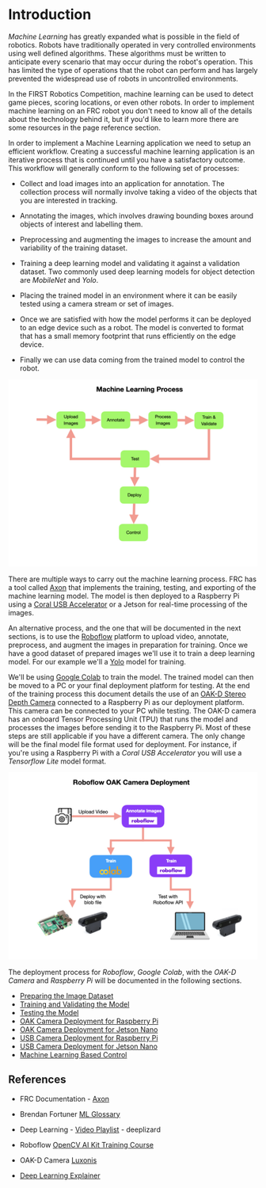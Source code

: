 # Introduction
*Machine Learning* has greatly expanded what is possible in the field of robotics. Robots have traditionally operated in very controlled environments using well defined algorithms.  These algorithms must be written to anticipate every scenario that may occur during the robot's operation. This has limited the type of operations that the robot can perform and has largely prevented the widespread use of robots in uncontrolled environments. 

In the FIRST Robotics Competition, machine learning can be used to detect game pieces, scoring locations, or even other robots.  In order to implement machine learning on an FRC robot you don't need to know all of the details about the technology behind it, but if you'd like to learn more there are some resources in the page reference section. 

In order to implement a Machine Learning application we need to setup an efficient workflow. Creating a successful machine learning application is an iterative process that is continued until you have a satisfactory outcome.  This workflow will generally conform to the following set of processes:

- Collect and load images into an application for annotation.  The collection process will normally involve taking a video of the objects that you are interested in tracking.

- Annotating the images, which involves drawing bounding boxes around objects of interest and labelling them.

- Preprocessing and augmenting the images to increase the amount and variability of the training dataset.  

- Training a deep learning model and validating it against a validation dataset. Two commonly used deep learning models for object detection are *MobileNet* and *Yolo*.

- Placing the trained model in an environment where it can be easily tested using a camera stream or set of images.  

- Once we are satisfied with how the model performs it can be deployed to an edge device such as a robot.  The model is converted to format that has a small memory footprint that runs efficiently on the edge device.

- Finally we can use data coming from the trained model to control the robot.  

![Machine Learning Process](../images/FRCMachineLearning/FRCMachineLearning.001.jpeg)

There are multiple ways to carry out the machine learning process.  FRC has a tool called [Axon](https://docs.wpilib.org/en/stable/docs/software/wpilib-tools/axon/introduction.html) that implements the training, testing, and exporting of the machine learning model. The model is then deployed to a Raspberry Pi using a [Coral USB Accelerator](https://coral.ai/products/accelerator) or a Jetson for real-time processing of the images. 

An alternative process, and the one that will be documented in the next sections, is to use the [Roboflow](https://roboflow.com) platform to upload video, annotate, preprocess, and augment the images in preparation for training. Once we have a good dataset of prepared images we'll use it to train a deep learning model.  For our example we'll a [Yolo](https://pjreddie.com/darknet/yolo/) model for training.  

We'll be using [Google Colab](https://colab.research.google.com/?utm_source=scs-index) to train the model.  The trained model can then be moved to a PC or your final deployment platform for testing.  At the end of the training process this document details the use of an [OAK-D Stereo Depth Camera](https://shop.luxonis.com/products/1098obcenclosure)  connected to a Raspberry Pi as our deployment platform.  This camera can be connected to your PC while testing.  The OAK-D camera has an onboard Tensor Processing Unit (TPU) that runs the model and processes the images before sending it to the Raspberry Pi. Most of these steps are still applicable if you have a different camera.  The only change will be the final model file format used for deployment.  For instance, if you're using a Raspberry Pi with a *Coral USB Accelerator* you will use a *Tensorflow Lite* model format.

![Roboflow OAK-D Process](../images/FRCMachineLearning/FRCMachineLearning.002.jpeg)

The deployment process for *Roboflow*, *Google Colab*, with the *OAK-D Camera* and *Raspberry Pi* will be documented in the following sections.


- [Preparing the Image Dataset](MLProcessImages.md)
- [Training and Validating the Model](MLTraining.md)
- [Testing the Model](MLDesktopTesting.md)
- [OAK Camera Deployment for Raspberry Pi](MLRomiDeploymentOAK.md)
- [OAK Camera Deployment for Jetson Nano ](MLJetsonDeployment.md)
- [USB Camera Deployment for Raspberry Pi](MLRomiDeployment.md)
- [USB Camera Deployment for Jetson Nano](MLJetsonDeployment.md)
- [Machine Learning Based Control](MLControl.md)

## References
- FRC Documentation - [Axon](https://docs.wpilib.org/en/stable/docs/software/wpilib-tools/axon/introduction.html)

- Brendan Fortuner [ML Glossary](https://ml-cheatsheet.readthedocs.io/en/latest/nn_concepts.html)

- Deep Learning - [Video Playlist](https://www.youtube.com/playlist?list=PLZbbT5o_s2xq7LwI2y8_QtvuXZedL6tQU) - deeplizard

- Roboflow [OpenCV AI Kit Training Course](https://roboflow.com/course)

- OAK-D Camera [Luxonis](https://www.luxonis.com)

- [Deep Learning Explainer](https://poloclub.github.io/cnn-explainer/)

<!-- - Zebra Labs [ZebraVision 7.0](https://drive.google.com/file/d/1a6TjJwKlH-76vkAthQSiNZgopLMd_BW_/view) -->